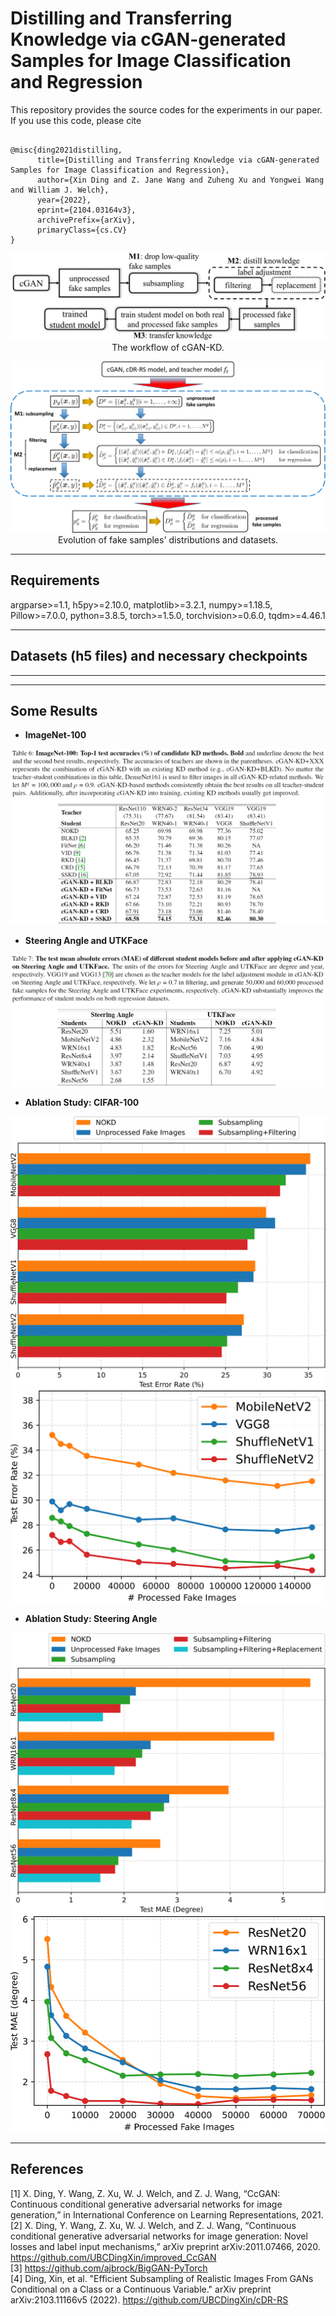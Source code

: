 # Distilling and Transferring Knowledge via cGAN-generated Samples for Image Classification and Regression

This repository provides the source codes for the experiments in our paper. <br />
If you use this code, please cite
```text

@misc{ding2021distilling,
      title={Distilling and Transferring Knowledge via cGAN-generated Samples for Image Classification and Regression},
      author={Xin Ding and Z. Jane Wang and Zuheng Xu and Yongwei Wang and William J. Welch},
      year={2022},
      eprint={2104.03164v3},
      archivePrefix={arXiv},
      primaryClass={cs.CV}
}

```


<p align="center">
  <img src="images/workflow_cGAN-based_KD.png">
  The workflow of cGAN-KD.
</p>


<p align="center">
  <img src="images/evolution_of_fake_distribution.png">
  Evolution of fake samples' distributions and datasets.
</p>


-------------------------------

## Requirements
argparse>=1.1, h5py>=2.10.0, matplotlib>=3.2.1, numpy>=1.18.5, Pillow>=7.0.0, python=3.8.5, torch>=1.5.0, torchvision>=0.6.0,
tqdm>=4.46.1


-------------------------------

## Datasets (h5 files) and necessary checkpoints





-------------------------------



-------------------------------
## Some Results
* **ImageNet-100**
<p align="center">
  <img src="images/ImageNet100_main_results.png">
</p>

* **Steering Angle and UTKFace**
<p align="center">
  <img src="images/steeringangle_and_utkface_main_results.png">
</p>



* **Ablation Study: CIFAR-100**
<p align="center">
  <img src="images/cifar100_ablation_effect_of_components_grouped_error.png">
  <img src="images/cifar100_ablation_error_vs_nfake.png">
</p>


* **Ablation Study: Steering Angle**
<p align="center">
  <img src="images/steeringangle_ablation_effect_of_components_grouped.png">
  <img src="images/steeringangle_ablation_error_vs_nfake.png">
</p>


-------------------------------
## References
[1] X. Ding, Y. Wang, Z. Xu, W. J. Welch, and Z. J. Wang, “CcGAN: Continuous conditional generative adversarial networks for image generation,” in International Conference on Learning Representations, 2021.  <br />
[2] X. Ding, Y. Wang, Z. Xu, W. J. Welch, and Z. J. Wang, “Continuous conditional generative adversarial networks for image generation: Novel losses and label input mechanisms,” arXiv preprint arXiv:2011.07466, 2020. https://github.com/UBCDingXin/improved_CcGAN  <br />
[3] https://github.com/ajbrock/BigGAN-PyTorch <br />
[4] Ding, Xin, et al. "Efficient Subsampling of Realistic Images From GANs Conditional on a Class or a Continuous Variable." arXiv preprint arXiv:2103.11166v5 (2022). https://github.com/UBCDingXin/cDR-RS

